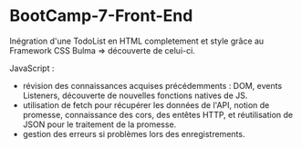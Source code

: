 # BootCamp-7-Front-End

Inégration d'une TodoList en HTML completement et style grâce au Framework CSS Bulma => découverte de celui-ci.

JavaScript :
- révision des connaissances acquises précédemments : DOM, events Listeners, découverte de nouvelles fonctions natives de JS.
- utilisation de fetch pour récupérer les données de l'API, notion de promesse, connaissance des cors, des entêtes HTTP, et réutilisation de JSON pour le traitement de la promesse.
- gestion des erreurs si problèmes lors des enregistrements.
